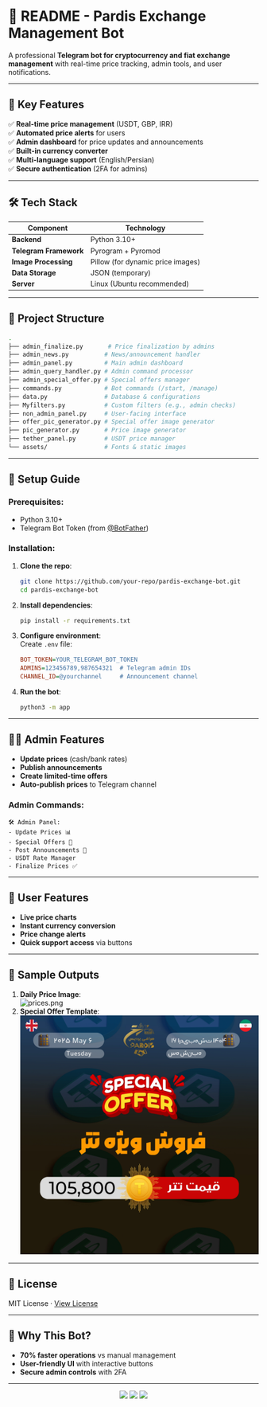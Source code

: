 # 📝 **README - Pardis Exchange Management Bot**  

A professional **Telegram bot for cryptocurrency and fiat exchange management** with real-time price tracking, admin tools, and user notifications.  

---

## 🌟 **Key Features**  
✅ **Real-time price management** (USDT, GBP, IRR)  
✅ **Automated price alerts** for users  
✅ **Admin dashboard** for price updates and announcements  
✅ **Built-in currency converter**  
✅ **Multi-language support** (English/Persian)  
✅ **Secure authentication** (2FA for admins)  

---

## 🛠 **Tech Stack**  
| Component | Technology |  
|-----------|------------|  
| **Backend** | Python 3.10+ |  
| **Telegram Framework** | Pyrogram + Pyromod |  
| **Image Processing** | Pillow (for dynamic price images) |  
| **Data Storage** | JSON (temporary) |  
| **Server** | Linux (Ubuntu recommended) |  

---

## 📂 **Project Structure**  
```bash
.
├── admin_finalize.py       # Price finalization by admins  
├── admin_news.py          # News/announcement handler  
├── admin_panel.py         # Main admin dashboard  
├── admin_query_handler.py # Admin command processor  
├── admin_special_offer.py # Special offers manager  
├── commands.py            # Bot commands (/start, /manage)  
├── data.py                # Database & configurations  
├── Myfilters.py           # Custom filters (e.g., admin checks)  
├── non_admin_panel.py     # User-facing interface  
├── offer_pic_generator.py # Special offer image generator  
├── pic_generator.py       # Price image generator  
├── tether_panel.py        # USDT price manager  
└── assets/                # Fonts & static images  
```

---

## 🚀 **Setup Guide**  

### Prerequisites:  
- Python 3.10+  
- Telegram Bot Token (from [@BotFather](https://t.me/BotFather))  

### Installation:  
1. **Clone the repo**:  
   ```bash
   git clone https://github.com/your-repo/pardis-exchange-bot.git
   cd pardis-exchange-bot
   ```  

2. **Install dependencies**:  
   ```bash
   pip install -r requirements.txt
   ```  

3. **Configure environment**:  
   Create `.env` file:  
   ```ini
   BOT_TOKEN=YOUR_TELEGRAM_BOT_TOKEN
   ADMINS=123456789,987654321  # Telegram admin IDs
   CHANNEL_ID=@yourchannel     # Announcement channel
   ```  

4. **Run the bot**:  
   ```bash
   python3 -m app
   ```  

---

## 👨‍💻 **Admin Features**  
- **Update prices** (cash/bank rates)  
- **Publish announcements**  
- **Create limited-time offers**  
- **Auto-publish prices** to Telegram channel  

### Admin Commands:  
```plaintext
🛠 Admin Panel:
- Update Prices 📊
- Special Offers 🎁
- Post Announcements 📢
- USDT Rate Manager 
- Finalize Prices ✅
```

---

## 👥 **User Features**  
- **Live price charts**  
- **Instant currency conversion**  
- **Price change alerts**  
- **Quick support access** via buttons  

---

## 📸 **Sample Outputs**  
1. **Daily Price Image**:  
   ![prices.png](./assets/prices.png)  
2. **Special Offer Template**:  
   ![offer.png](./assets/offer1.png)  

---

## 📜 **License**  
MIT License · [View License](./LICENSE)  

---

## 🎯 **Why This Bot?**  
- **70% faster operations** vs manual management  
- **User-friendly UI** with interactive buttons  
- **Secure admin controls** with 2FA  

---

<div align="center">
  <img src="https://img.shields.io/badge/Python-3776AB?style=for-the-badge&logo=python&logoColor=white" />
  <img src="https://img.shields.io/badge/Telegram-2CA5E0?style=for-the-badge&logo=telegram&logoColor=white" />
  <img src="https://img.shields.io/badge/License-MIT-green?style=for-the-badge" />
</div>
